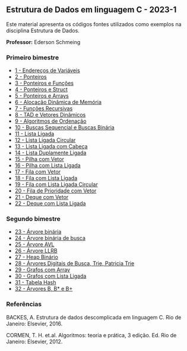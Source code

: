 ## Estrutura de Dados em linguagem C - 2023-1

Este material apresenta os códigos  fontes utilizados como exemplos na disciplina Estrutura de Dados. 

**Professor:** Ederson Schmeing

### Primeiro bimestre

  - [1 - Endereços de Variáveis](https://github.com/edersonschmeing/estrutura-de-dados-em-c-1/tree/main/2023-1/endereco-de-variaveis)
  - [2 - Ponteiros](https://github.com/edersonschmeing/estrutura-de-dados-em-c-1/tree/main/2023-1/ponteiros)
  - [3 - Ponteiros e Funções](https://github.com/edersonschmeing/estrutura-de-dados-em-c-1/tree/main/2023-1/ponteiros-e-funcoes)
  - [4 - Ponteiros e Struct ](https://github.com/edersonschmeing/estrutura-de-dados-em-c-1/tree/main/2023-1/ponteiros-e-struct)
  - [5 - Ponteiros e Arrays ](https://github.com/edersonschmeing/estrutura-de-dados-em-c-1/tree/main/2023-1/ponteiros-e-arrays)
  - [6 - Alocação Dinâmica de Memória](https://github.com/edersonschmeing/estrutura-de-dados-em-c-1/tree/main/2023-1/alocacao-dinamica-de-memoria)
  - [7 - Funções Recursivas](https://github.com/edersonschmeing/estrutura-de-dados-em-c-1/tree/main/2023-1/funcoes-recursivas)
  - [8 - TAD e Vetores Dinâmicos](https://github.com/edersonschmeing/estrutura-de-dados-em-c-1/tree/main/2023-1/tad-e-vetor-dinamico)
  - [9 - Algoritmos de Ordenação]() 
  - [10  - Buscas Sequencial e Buscas Binária](https://github.com/edersonschmeing/estrutura-de-dados-em-c-1/tree/main/2023-1/tad-e-vetor-dinamico)  
  - [11 - Lista Ligada](https://github.com/edersonschmeing/estrutura-de-dados-em-c-1/tree/main/2023-1/lista-ligada)
  - [12 - Lista Ligada Circular](https://github.com/edersonschmeing/estrutura-de-dados-em-c-1/tree/main/2023-1/lista-ligada-circular)
  - [13 - Lista Ligada com Cabeça](https://github.com/edersonschmeing/estrutura-de-dados-em-c-1/tree/main/2023-1/lista-ligada-com-cabeca)
  - [14 - Lista Duplamente Ligada](https://github.com/edersonschmeing/estrutura-de-dados-em-c-1/tree/main/2023-1/lista-duplamente-ligada)
  - [15 - Pilha com Vetor](https://github.com/edersonschmeing/estrutura-de-dados-em-c-1/tree/main/2023-1/pilha-como-vetor)
  - [16 - Pilha com Lista Ligada](https://github.com/edersonschmeing/estrutura-de-dados-em-c-1/tree/main/2023-1/pilha-como-lista-ligada)
  - [17 - Fila com Vetor](https://github.com/edersonschmeing/estrutura-de-dados-em-c-1/tree/main/2023-1/fila-como-vetor)
  - [18 - Fila com Lista Ligada](https://github.com/edersonschmeing/estrutura-de-dados-em-c-1/tree/main/2023-1/fila-como-lista-ligada)
  - [19 - Fila com Lista Ligada Circular](https://github.com/edersonschmeing/estrutura-de-dados-em-c-1/tree/main/2023-1/fila-como-lista-ligada-circular) 
  - [20 - Fila de Prioridade com Vetor]()   
  - [21 - Deque com Vetor](https://github.com/edersonschmeing/estrutura-de-dados-em-c-1/tree/main/2023-1/deque-como-vetor)
  - [22 - Deque com Lista Ligada](https://github.com/edersonschmeing/estrutura-de-dados-em-c-1/tree/main/2023-1/deque-como-lista-ligada)
  
  
 ### Segundo bimestre
 
  - [23 - Árvore binária](https://github.com/edersonschmeing/estrutura-de-dados-em-c-1/tree/main/2023-1/arvore-binaria)
  - [24 - Árvore binária de busca](https://github.com/edersonschmeing/estrutura-de-dados-em-c-1/tree/main/2023-1/arvore-binaria-de-busca)
  - [25 - Árvore AVL]()   
  - [26 - Árvore LLRB](https://github.com/edersonschmeing/estrutura-de-dados-em-c-1/tree/main/2023-1/arvore-LLRB) 
  - [27 - Heap Binário]()  
  - [28 - Árvores Digitais de Busca, Trie, Patricia Trie](https://github.com/edersonschmeing/estrutura-de-dados-em-c-1/tree/main/2023-1/arvore-patricia-trie)  
  - [29 - Grafos com Array](https://github.com/edersonschmeing/estrutura-de-dados-em-c-1/tree/main/2023-1/grafos-com-array)
  - [30 - Grafos com Lista Ligada](https://github.com/edersonschmeing/estrutura-de-dados-em-c-1/tree/main/2023-1/grafos-com-lista-ligada)
  - [31 - Tabela Hash](https://github.com/edersonschmeing/estrutura-de-dados-em-c-1/tree/main/tabela-hash)
  - [32 - Árvores B, B* e B+](https://github.com/edersonschmeing/estrutura-de-dados-em-c-1/tree/main/2023-1/arvore-b%2B)
  

### Referências 

BACKES, A. Estrutura de dados descomplicada em linguagem C. Rio de Janeiro: Elsevier, 2016.

CORMEN, T. H. et.al. Algoritmos: teoria e prática, 3 edição. Ed. Rio de Janeiro: Elsevier, 2012.
